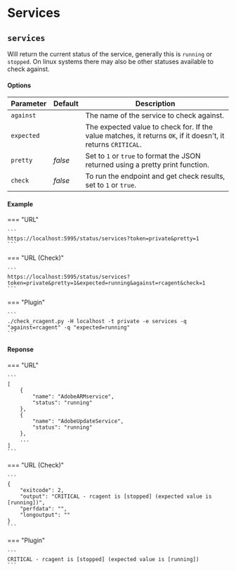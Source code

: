 # Services

## `services`

Will return the current status of the service, generally this is `running` or `stopped`. On linux systems there may also be other statuses available to check against.

#### Options

Parameter | Default | Description
----------|---------|------------
`against` | | The name of the service to check against.
`expected` | | The expected value to check for. If the value matches, it returns `OK`, if it doesn't, it returns `CRITICAL`.
`pretty` | *false* | Set to `1` or `true` to format the JSON returned using a pretty print function.
`check`  | *false* | To run the endpoint and get check results, set to `1` or `true`.

#### Example

=== "URL"

	```
	https://localhost:5995/status/services?token=private&pretty=1
	```

=== "URL (Check)"

	```
	https://localhost:5995/status/services?token=private&pretty=1&expected=running&against=rcagent&check=1
	```

=== "Plugin"

	```
	./check_rcagent.py -H localhost -t private -e services -q "against=rcagent" -q "expected=running"
	```

#### Reponse

=== "URL"

	```
	[
		{
			"name": "AdobeARMservice",
			"status": "running"
		},
		{
			"name": "AdobeUpdateService",
			"status": "running"
		},
		...
	]
	```

=== "URL (Check)"

	```
	{
		"exitcode": 2,
		"output": "CRITICAL - rcagent is [stopped] (expected value is [running])",
		"perfdata": "",
		"longoutput": ""
	}
	```

=== "Plugin"

	```
	CRITICAL - rcagent is [stopped] (expected value is [running])
	```
